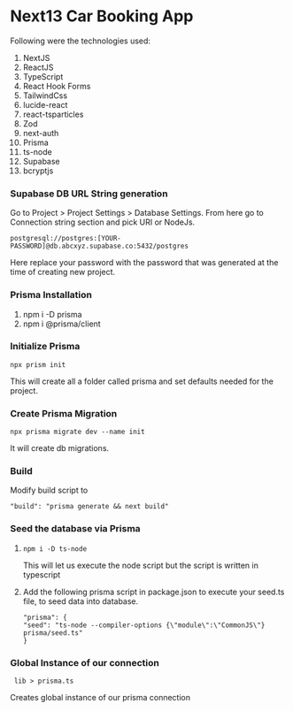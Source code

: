# Next13 Car Booking App

Following were the technologies used:

1. NextJS
2. ReactJS
3. TypeScript
4. React Hook Forms
5. TailwindCss
6. lucide-react
7. react-tsparticles
8. Zod
9. next-auth
10. Prisma
11. ts-node
12. Supabase
13. bcryptjs

### Supabase DB URL String generation

Go to Project > Project Settings > Database Settings.
From here go to Connection string section and pick URI or NodeJs.

```
postgresql://postgres:[YOUR-PASSWORD]@db.abcxyz.supabase.co:5432/postgres
```

Here replace your password with the password that was generated at the time of creating new project.

### Prisma Installation

1. npm i -D prisma
2. npm i @prisma/client

### Initialize Prisma

`npx prism init`

This will create all a folder called prisma and set defaults needed for the project.

### Create Prisma Migration

`npx prisma migrate dev --name init`

It will create db migrations.

### Build

Modify build script to

`"build": "prisma generate && next build"`

### Seed the database via Prisma

1. `npm i -D ts-node `

    This will let us execute the node script but the script is written in typescript

2. Add the following prisma script in package.json to execute your seed.ts file, to seed data into database.
    ```
    "prisma": {
    "seed": "ts-node --compiler-options {\"module\":\"CommonJS\"} prisma/seed.ts"
    }
    ```

### Global Instance of our connection

` lib > prisma.ts`

Creates global instance of our prisma connection

